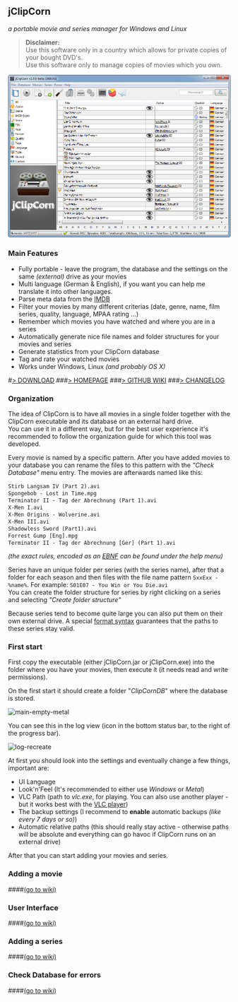jClipCorn
------------------
*a portable movie and series manager for Windows and Linux*



> **Disclaimer:**  
> Use this software only in a country which allows for private copies of your bought DVD's.  
> Use this software only to manage copies of movies which you own.  

![main-view](README-FILES/main-view.png)

### Main Features

 - Fully portable - leave the program, the database and the settings on the same *(external)* drive as your movies
 - Multi language (German & English), if you want you can help me translate it into other languages.
 - Parse meta data from the [IMDB](http://www.imdb.com/)
 - Filter your movies by many different criterias (date, genre, name, film series, quality, language, MPAA rating ...)
 - Remember which movies you have watched and where you are in a series
 - Automatically generate nice file names and folder structures for your movies and series
 - Generate statistics from your ClipCorn database
 - Tag and rate your watched movies
 - Works under Windows, Linux *(and probably OS X)*

#[> DOWNLOAD](http://www.github.com/Mikescher/jClipCorn/releases)
###[> HOMEPAGE](http://www.mikescher.com/programs/view/jClipCorn)
###[> GITHUB WIKI](https://github.com/Mikescher/jClipCorn/wiki)
###[> CHANGELOG](https://raw.githubusercontent.com/Mikescher/jClipCorn/master/changelog.txt)

### Organization

The idea of ClipCorn is to have all movies in a single folder together with the ClipCorn executable and its database on an external hard drive.  
You can use it in a different way, but for the best user experience it's recommended to follow the organization guide for which this tool was developed.

Every movie is named by a specific pattern. After you have added movies to your database you can rename the files to this pattern with the *"Check Database"* menu entry.
The movies are afterwards named like this:

~~~
Stirb Langsam IV (Part 2).avi
Spongebob - Lost in Time.mpg
Terminator II - Tag der Abrechnung (Part 1).avi
X-Men I.avi
X-Men Origins - Wolverine.avi
X-Men III.avi
Shadowless Sword (Part1).avi
Forrest Gump [Eng].mpg
Terminator II - Tag der Abrechnung [Ger] (Part 1).avi
~~~
*(the exact rules, encoded as an [EBNF](https://en.wikipedia.org/wiki/Extended_Backus%E2%80%93Naur_Form) can be found under the help menu)*

Series have an unique folder per series (with the series name), after that a folder for each season and then files with the file name pattern `SxxExx - %name%`. For example: `S01E07 - You Win or You Die.avi`  
You can create the folder structure for series by right clicking on a series and selecting *"Create folder structure"*

Because series tend to become quite large you can also put them on their own external drive.
A special [format syntax](https://github.com/Mikescher/jClipCorn/wiki/Relative-paths) guarantees that the paths to these series stay valid.

### First start

First copy the executable (either jClipCorn.jar or jClipCorn.exe) into the folder where you have your movies, then execute it (it needs read and write permissions).

On the first start it should create a folder "*ClipCornDB*" where the database is stored.

![main-empty-metal](https://raw.githubusercontent.com/wiki/Mikescher/jClipCorn/FILES/main-empty-metal.png)

You can see this in the log view (icon in the bottom status bar, to the right of the progress bar).

![log-recreate](https://raw.githubusercontent.com/wiki/Mikescher/jClipCorn/FILES/log-recreate.png)

At first you should look into the settings and eventually change a few things, important are:

 - UI Language
 - Look'n'Feel (It's recommended to either use *Windows* or *Metal*)
 - VLC Path (path to *vlc.exe*, for playing. You can also use another player - but it works best with the [VLC player](http://www.videolan.org/vlc/))
 - The backup settings (I recommend to **enable** automatic backups *(like every 7 days or so)*)
 - Automatic relative paths (this should really stay active - otherwise paths will be absolute and everything can go havoc if ClipCorn runs on an external drive)

After that you can start adding your movies and series.

### Adding a movie

####[(go to wiki)](https://github.com/Mikescher/jClipCorn/wiki/Add-new-movie)

### User Interface

####[(go to wiki)](https://github.com/Mikescher/jClipCorn/wiki/User-Interface)

### Adding a series

####[(go to wiki)](https://github.com/Mikescher/jClipCorn/wiki/Add-new-series)

### Check Database for errors

####[(go to wiki)](https://github.com/Mikescher/jClipCorn/wiki/Check-database)